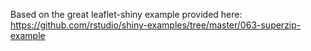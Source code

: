 Based on the great leaflet-shiny example provided here: https://github.com/rstudio/shiny-examples/tree/master/063-superzip-example

